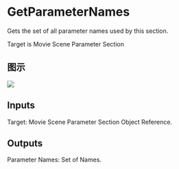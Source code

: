 # GetParameterNames

Gets the set of all parameter names used by this section.

Target is Movie Scene Parameter Section

## 图示

![]($-20221218-20523542.png)

## Inputs

Target: Movie Scene Parameter Section Object Reference.  

## Outputs

Parameter Names: Set of Names.

